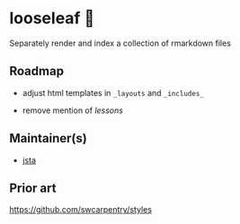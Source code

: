# looseleaf :leaves:

Separately render and index a collection of rmarkdown files

## Roadmap

 * adjust html templates in `_layouts` and `_includes_`
 
 * remove mention of _lessons_

## Maintainer(s)

* [jsta](https://github.com/jsta)

## Prior art

https://github.com/swcarpentry/styles
